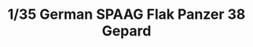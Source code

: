 ---
layout: product
title: "1/35 German SPAAG Flak Panzer 38 Gepard"
price: "2700" 
desc: "Maketa"
img_path: "/assets/img/ARK35010.jpg"
brand: "Ark Models"
available: false
special_offer: false
new: false
soon: false
cat: "010000"
subcat: "015000"
subsubcat: "0N/A"
sifra: "ARK35010"
popular: false
---